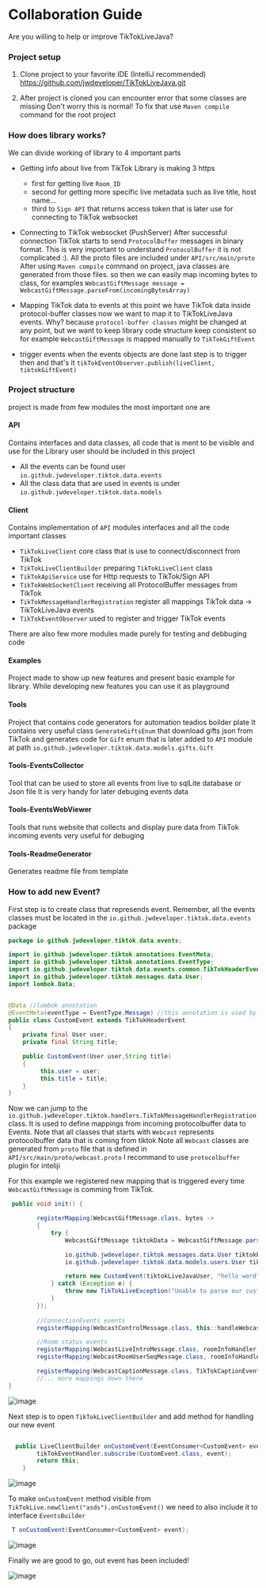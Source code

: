 # Collaboration Guide

Are you willing to help or improve TikTokLiveJava? 




### Project setup

1. Clone project to your favorite IDE (IntelliJ recommended) https://github.com/jwdeveloper/TikTokLiveJava.git

2. After project is cloned you can encounter error that some classes are missing
   Don't worry this is normal! To fix that use `Maven compile` command for the
   root project



### How does library works?

  We can divide working of library to 4 important parts

   - Getting info about live from TikTok
     Library is making 3 https
     - first for getting live `Room_ID`
     - second for getting more specific live metadata such as live title, host name...
     - third to `Sign API` that returns access token that is later use for connecting 
       to TikTok websocket
   - Connecting to TikTok websocket (PushServer)
        After successful connection TikTok starts to send `ProtocolBuffer`
        messages in binary format. This is very important to understand `ProtocolBuffer`
        it is not complicated :). All the proto files are included under `API/src/main/proto`
        After using `Maven compile` command on project, java classes are generated from 
        those files. so then we can easily map incoming bytes to class, for examples
        `WebcastGiftMessage message = WebcastGiftMessage.parseFrom(incomingBytesArray)`
        
   - Mapping TikTok data to events
      at this point we have TikTok data inside protocol-buffer classes now we want
      to map it to TikTokLiveJava events. Why? because `protocol-buffer classes` might
      be changed at any point, but we want to keep library code structure keep consistent
      so for example  `WebcastGiftMessage` is mapped manually to `TikTokGiftEvent`
       
   - trigger events 
      when the events objects are done last step is to trigger then and that's it
      `tikTokEventObserver.publish(liveClient, tiktokGiftEvent)`
  


### Project structure 
   project is made from few modules the most important one are

  #### API
        
   Contains interfaces and data classes, all code that is ment 
   to be visible and use for the Library user should be included
   in this project

   - All the events can be found user `io.github.jwdeveloper.tiktok.data.events` 
   - All the class data that are used in events is under `io.github.jwdeveloper.tiktok.data.models`
 

  #### Client

   Contains implementation of `API` modules interfaces and all the code
   important classes

   - `TikTokLiveClient` core class that is use to connect/disconnect from TikTok
   - `TikTokLiveClientBuilder` preparing `TikTokLiveClient` class
   - `TikTokApiService` use for Http requests to TikTok/Sign API 
   - `TikTokWebSocketClient` receiving all ProtocolBuffer messages from TikTok
   - `TikTokMessageHandlerRegistration` register all mappings TikTok data -> TikTokLiveJava events
   - `TikTokEventObserver` used to register and trigger TikTok events

  There are also few more modules made purely for testing and debbuging code

  #### Examples
   Project made to show up new features and present basic 
   example for library. While developing new features you 
   can use it as playground 
   
  #### Tools
   Project that contains code generators for automation teadios boilder plate
   It contains very useful class `GenerateGiftsEnum` that download gifts json from TikTok
   and generates code for `Gift` enum that is later added to `API` module at path `io.github.jwdeveloper.tiktok.data.models.gifts.Gift`
   
  #### Tools-EventsCollector
   Tool that can be used to store all events from live to sqlLite database or Json file
   It is very handy for later debuging events data
   
  #### Tools-EventsWebViewer
   Tools that runs website that collects and display pure data from TikTok incoming events
   very useful for debuging
   
  #### Tools-ReadmeGenerator
   Generates readme file from template




### How to add new Event?

First step is to create class that represends event. Remember, all the events classes must be located in the `io.github.jwdeveloper.tiktok.data.events` package

```java
package io.github.jwdeveloper.tiktok.data.events;

import io.github.jwdeveloper.tiktok.annotations.EventMeta;
import io.github.jwdeveloper.tiktok.annotations.EventType;
import io.github.jwdeveloper.tiktok.data.events.common.TikTokHeaderEvent;
import io.github.jwdeveloper.tiktok.messages.data.User;
import lombok.Data;


@Data //lombok annotation
@EventMeta(eventType = EventType.Message) //this annotation is used by readme generater code
public class CustomEvent extends TikTokHeaderEvent
{
    private final User user;
    private final String title;

    public CustomEvent(User user,String title)
    {
         this.user = user;
         this.title = title;
    }
}
```
Now we can jump to the `io.github.jwdeveloper.tiktok.handlers.TikTokMessageHandlerRegistration` class. It is used 
to define mappings from incoming protocolbuffer data to Events. 
Note that all classes that starts with `Webcast` represents protocolbuffer data that is coming from tiktok
Note all `Webcast` classes are generated from `proto` file that is defined in `API/src/main/proto/webcast.proto` I recommand to use `protocolbuffer` plugin for inteliji  


For this example we registered new mapping that is triggered every time `WebcastGiftMessage` is comming 
from TikTok. 

```java
 public void init() {

        registerMapping(WebcastGiftMessage.class, bytes ->
        {
            try {
                WebcastGiftMessage tiktokData = WebcastGiftMessage.parseFrom(bytes);

                io.github.jwdeveloper.tiktok.messages.data.User tiktokProtocolBufferUser = tiktokData.getUser();
                io.github.jwdeveloper.tiktok.data.models.users.User tiktokLiveJavaUser = User.map(tiktokProtocolBufferUser);

                return new CustomEvent(tiktokLiveJavaUser, "hello word");
            } catch (Exception e) {
                throw new TikTokLiveException("Unable to parse our custom event", e);
            }
        });
         
        //ConnectionEvents events
        registerMapping(WebcastControlMessage.class, this::handleWebcastControlMessage);

        //Room status events
        registerMapping(WebcastLiveIntroMessage.class, roomInfoHandler::handleIntro);
        registerMapping(WebcastRoomUserSeqMessage.class, roomInfoHandler::handleUserRanking);

        registerMapping(WebcastCaptionMessage.class, TikTokCaptionEvent.class);
        //... more mappings down there
}
```
![image](https://github.com/jwdeveloper/TikTokLiveJava/assets/79764581/b4e410c9-c363-43ed-a0c0-8220ed50a387)



Next step is to open `TikTokLiveClientBuilder` and add method for handling our new event

``` java

  public LiveClientBuilder onCustomEvent(EventConsumer<CustomEvent> event) {
        tikTokEventHandler.subscribe(CustomEvent.class, event);
        return this;
    }

```
![image](https://github.com/jwdeveloper/TikTokLiveJava/assets/79764581/b22d2044-d565-4b2d-944b-df6a6b75083a)



To make `onCustomEvent` method visible from `TikTokLive.newClient("asds").onCustomEvent()` we 
need to also include it to interface `EventsBuilder`

``` java
 T onCustomEvent(EventConsumer<CustomEvent> event);
```

![image](https://github.com/jwdeveloper/TikTokLiveJava/assets/79764581/547f5d16-83fa-48ab-909e-993bf9af1a8e)








Finally we are good to go, out event has been included!

![image](https://github.com/jwdeveloper/TikTokLiveJava/assets/79764581/36ad6f1f-b38c-4cf7-93bd-b4cc0638cba0)







   
